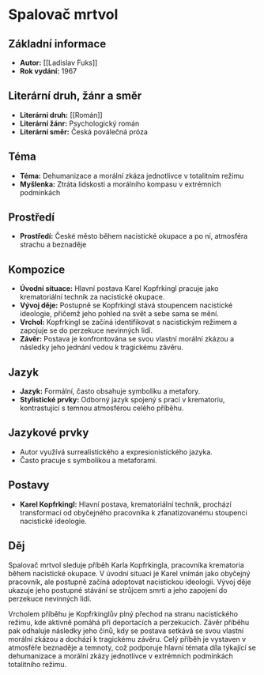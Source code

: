 # Spalovač mrtvol
## Základní informace
- **Autor:** [[Ladislav Fuks]]
- **Rok vydání:** 1967

## Literární druh, žánr a směr 
- **Literární druh:** [[Román]]
- **Literární žánr:** Psychologický román
- **Literární směr:** Česká poválečná próza

## Téma 
- **Téma:** Dehumanizace a morální zkáza jednotlivce v totalitním režimu
- **Myšlenka:** Ztráta lidskosti a morálního kompasu v extrémních podmínkách

## Prostředí 
- **Prostředí:** České město během nacistické okupace a po ní, atmosféra strachu a beznaděje

## Kompozice 
- **Úvodní situace:** Hlavní postava Karel Kopfrkingl pracuje jako krematoriální technik za nacistické okupace.
- **Vývoj děje:** Postupně se Kopfrkingl stává stoupencem nacistické ideologie, přičemž jeho pohled na svět a sebe sama se mění.
- **Vrchol:** Kopfrkingl se začíná identifikovat s nacistickým režimem a zapojuje se do perzekuce nevinných lidí.
- **Závěr:** Postava je konfrontována se svou vlastní morální zkázou a následky jeho jednání vedou k tragickému závěru.

## Jazyk 
- **Jazyk:** Formální, často obsahuje symboliku a metafory.
- **Stylistické prvky:** Odborný jazyk spojený s prací v krematoriu, kontrastující s temnou atmosférou celého příběhu.

## Jazykové prvky 
- Autor využívá surrealistického a expresionistického jazyka.
- Často pracuje s symbolikou a metaforami.

## Postavy 
- **Karel Kopfrkingl:** Hlavní postava, krematoriální technik, prochází transformací od obyčejného pracovníka k zfanatizovanému stoupenci nacistické ideologie.

## Děj
Spalovač mrtvol sleduje příběh Karla Kopfrkingla, pracovníka krematoria během nacistické okupace. V úvodní situaci je Karel vnímán jako obyčejný pracovník, ale postupně začíná adoptovat nacistickou ideologii. Vývoj děje ukazuje jeho postupné stávání se strůjcem smrti a jeho zapojení do perzekuce nevinných lidí.

Vrcholem příběhu je Kopfrkinglův plný přechod na stranu nacistického režimu, kde aktivně pomáhá při deportacích a perzekucích. Závěr příběhu pak odhaluje následky jeho činů, kdy se postava setkává se svou vlastní morální zkázou a dochází k tragickému závěru. Celý příběh je vystaven v atmosféře beznaděje a temnoty, což podporuje hlavní témata díla týkající se dehumanizace a morální zkázy jednotlivce v extrémních podmínkách totalitního režimu.